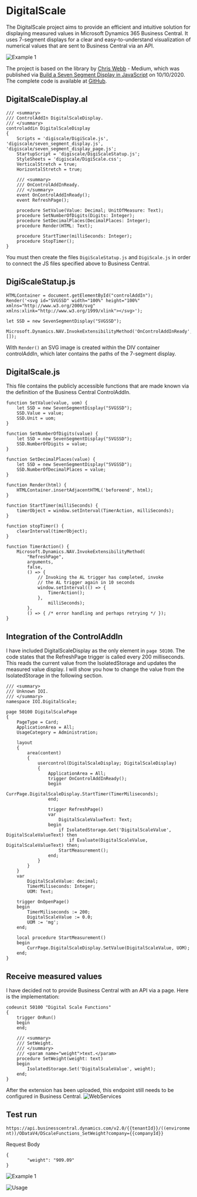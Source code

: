 ﻿# DigitalScale
The DigitalScale project aims to provide an efficient and intuitive solution for displaying measured values in Microsoft Dynamics 365 Business Central. It uses 7-segment displays for a clear and easy-to-understand visualization of numerical values that are sent to Business Central via an API.

![Example 1](images/MeasureLink.png)

The project is based on the library by [Chris Webb](https://medium.com/@Chris_Webb) - Medium, which was published via [Build a Seven Segment Display in JavaScript](https://javascript.plainenglish.io/build-a-seven-segment-display-in-javascript-8822a7332c70) on 10/10/2020.
The complete code is available at [GitHub](https://github.com/marquardt-informatik/DigitalScale).

## DigitalScaleDisplay.al
```
/// <summary>
/// ControlAddIn DigitalScaleDisplay.
/// </summary>
controladdin DigitalScaleDisplay
{
    Scripts = 'digiscale/DigiScale.js', 'digiscale/seven_segment_display.js', 'digiscale/seven_segment_display_page.js';
    StartupScript = 'digiscale/DigiScaleStatup.js';
    StyleSheets = 'digiscale/DigiScale.css';
    VerticalStretch = true;
    HorizontalStretch = true;

    /// <summary>
    /// OnControlAddInReady.
    /// </summary>
    event OnControlAddInReady();
    event RefreshPage();

    procedure SetValue(Value: Decimal; UnitOfMeasure: Text);
    procedure SetNumberOfDigits(Digits: Integer);
    procedure SetDecimalPlaces(DecimalPlaces: Integer);
    procedure Render(HTML: Text);

    procedure StartTimer(milliSeconds: Integer);
    procedure StopTimer();
}
```
You must then create the files `DigiScaleStatup.js` and `DigiScale.js` in order to connect the JS files specified above to Business Central.

## DigiScaleStatup.js
```
HTMLContainer = document.getElementById("controlAddIn");
Render('<svg id="SVGSSD" width="100%" height="100%" xmlns="http://www.w3.org/2000/svg" xmlns:xlink="http://www.w3.org/1999/xlink"></svg>');

let SSD = new SevenSegmentDisplay("SVGSSD");

Microsoft.Dynamics.NAV.InvokeExtensibilityMethod('OnControlAddInReady', []);
```
With `Render()` an SVG image is created within the DIV container controlAddIn, which later contains the paths of the 7-segment display.

## DigitalScale.js
This file contains the publicly accessible functions that are made known via the definition of the Business Central ControlAddIn.
```
function SetValue(value, uom) {
    let SSD = new SevenSegmentDisplay("SVGSSD");
    SSD.Value = value;
    SSD.Unit = uom;
}

function SetNumberOfDigits(value) {
    let SSD = new SevenSegmentDisplay("SVGSSD");
    SSD.NumberOfDigits = value;
}

function SetDecimalPlaces(value) {
    let SSD = new SevenSegmentDisplay("SVGSSD");
    SSD.NumberOfDecimalPlaces = value;
}

function Render(html) {
    HTMLContainer.insertAdjacentHTML('beforeend', html);
}

function StartTimer(milliSeconds) {
    timerObject = window.setInterval(TimerAction, milliSeconds);
}

function stopTimer() {
    clearInterval(timerObject);
}

function TimerAction() {
    Microsoft.Dynamics.NAV.InvokeExtensibilityMethod(
        "RefreshPage",
        arguments,
        false,
        () => {
            // Invoking the AL trigger has completed, invoke
            // the AL trigger again in 10 seconds
            window.setInterval(() => {
                TimerAction();
            },
                milliSeconds);
        },
        () => { /* error handling and perhaps retrying */ });
}
```

## Integration of the ControlAddIn
I have included DigitalScaleDisplay as the only element in `page 50100`. The code states that the RefreshPage trigger is called every 200 milliseconds. This reads the current value from the IsolatedStorage and updates the measured value display. I will show you how to change the value from the IsolatedStorage in the following section.

```
/// <summary>
/// Unknown IOI.
/// </summary>
namespace IOI.DigitalScale;

page 50100 DigitalScalePage
{
    PageType = Card;
    ApplicationArea = All;
    UsageCategory = Administration;

    layout
    {
        area(content)
        {
            usercontrol(DigitalScaleDisplay; DigitalScaleDisplay)
            {
                ApplicationArea = All;
                trigger OnControlAddInReady();
                begin
                    CurrPage.DigitalScaleDisplay.StartTimer(TimerMiliseconds);
                end;

                trigger RefreshPage()
                var
                    DigitalScaleValueText: Text;
                begin
                    if IsolatedStorage.Get('DigitalScaleValue', DigitalScaleValueText) then
                        if Evaluate(DigitalScaleValue, DigitalScaleValueText) then;
                    StartMeasurement();
                end;
            }
        }
    }
    var
        DigitalScaleValue: decimal;
        TimerMiliseconds: Integer;
        UOM: Text;

    trigger OnOpenPage()
    begin
        TimerMiliseconds := 200;
        DigitalScaleValue := 0.0;
        UOM := 'mg';
    end;

    local procedure StartMeasurement()
    begin
        CurrPage.DigitalScaleDisplay.SetValue(DigitalScaleValue, UOM);
    end;
}
```

## Receive measured values
I have decided not to provide Business Central with an API via a page. Here is the implementation:

```
codeunit 50100 "Digital Scale Functions"
{
    trigger OnRun()
    begin
    end;

    /// <summary>
    /// SetWeight.
    /// </summary>
    /// <param name="weight">text.</param>
    procedure SetWeight(weight: text)
    begin
        IsolatedStorage.Set('DigitalScaleValue', weight);
    end;
}
```

After the extension has been uploaded, this endpoint still needs to be configured in Business Central.
![WebServices](images/WebServices.png)

## Test run

`https://api.businesscentral.dynamics.com/v2.0/{{tenantId}}/((environment))/ODataV4/DScaleFunctions_SetWeight?company={{companyId}}`

Request Body
```
{
        "weight": "909.09"
}
```

![Example 1](images/MeasureLink2.png)

![Usage](images/DigitalScale_v2.gif)
